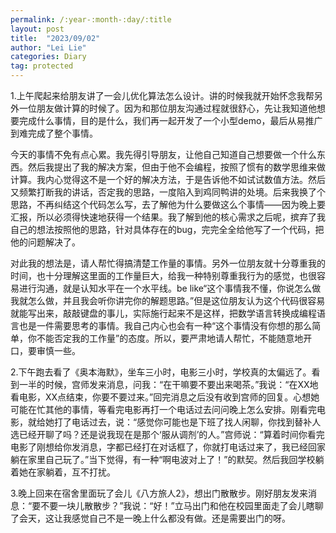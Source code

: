 ```yaml
---
permalink: /:year-:month-:day/:title
layout: post
title:  "2023/09/02"
author: "Lei Lie"
categories: Diary
tag: protected
---
```


1.上午爬起来给朋友讲了一会儿优化算法怎么设计。讲的时候我就开始怀念我帮另外一位朋友做计算的时候了。因为和那位朋友沟通过程就很舒心，先让我知道他想要完成什么事情，目的是什么，我们再一起开发了一个小型demo，最后从易推广到难完成了整个事情。

今天的事情不免有点心累。我先得引导朋友，让他自己知道自己想要做一个什么东西。然后我提出了我的解决方案，但由于他不会编程，按照了惯有的数学思维来做计算。我内心觉得这不是一个好的解决方法，于是告诉他不如试试数值方法。然后又频繁打断我的讲话，否定我的思路，一度陷入到鸡同鸭讲的处境。后来我换了个思路，不再纠结这个代码怎么写，去了解他为什么要做这么个事情——因为晚上要汇报，所以必须得快速地获得一个结果。我了解到他的核心需求之后呢，摈弃了我自己的想法按照他的思路，针对具体存在的bug，完完全全给他写了一个代码，把他的问题解决了。

对此我的想法是，请人帮忙得搞清楚工作量的事情。另外一位朋友就十分尊重我的时间，也十分理解这里面的工作量巨大，给我一种特别尊重我行为的感觉，也很容易进行沟通，就是认知水平在一个水平线。be like“这个事情我不懂，你说怎么做我就怎么做，并且我会听你讲完你的解题思路。”但是这位朋友认为这个代码很容易就能写出来，敲敲键盘的事儿，实际施行起来不是这样，把数学语言转换成编程语言也是一件需要思考的事情。我自己内心也会有一种“这个事情没有你想的那么简单，你不能否定我的工作量”的态度。所以，要严肃地请人帮忙，不能随意地开口，要审慎一些。

2.下午跑去看了《奥本海默》，坐车三小时，电影三小时，学校真的太偏远了。看到一半的时候，宫师发来消息，问我：“在干嘛要不要出来喝茶。”我说：“在XX地看电影，XX点结束，你要不要过来。”回完消息之后没有收到宫师的回复。心想她可能在忙其他的事情，等看完电影再打一个电话过去问问晚上怎么安排。刚看完电影，就给她打了电话过去，说：“感觉你可能也是下班了找人闲聊，你找到替补人选已经开聊了吗？还是说我现在是那个‘服从调剂’的人。”宫师说：“算着时间你看完电影了刚想给你发消息，字都已经打在对话框了，你就打电话过来了，我已经回家躺在家里自己玩了。”当下觉得，有一种“啊电波对上了！”的默契。然后我回学校躺着她在家躺着，互不打扰。

3.晚上回来在宿舍里面玩了会儿《八方旅人2》，想出门散散步。刚好朋友发来消息：“要不要一块儿散散步？”我说：“好！”立马出门和他在校园里面走了会儿瞎聊了会天，这让我感觉自己不是一晚上什么都没有做。还是需要出门的呀。